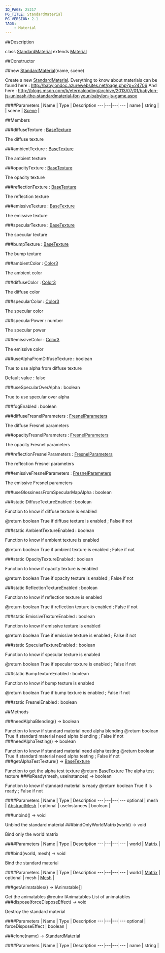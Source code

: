 ```yaml
---
ID_PAGE: 25217
PG_TITLE: StandardMaterial
PG_VERSION: 2.1
TAGS:
    - Material
---
```

##Description

class [StandardMaterial](/classes/2.2-alpha/StandardMaterial) extends [Material](/classes/2.2-alpha/Material)



##Constructor

##new [StandardMaterial](/classes/2.2-alpha/StandardMaterial)(name, scene)

Create a new [StandardMaterial](/classes/2.2-alpha/StandardMaterial).
Everything to know about materials can be found here : http://babylondoc.azurewebsites.net/page.php?p=24706
And here : http://blogs.msdn.com/b/eternalcoding/archive/2013/07/01/babylon-js-unleash-the-standardmaterial-for-your-babylon-js-game.aspx

####Parameters
 | Name | Type | Description
---|---|---|---
 | name | string | 
 | scene | [Scene](/classes/2.2-alpha/Scene) | 

##Members

###diffuseTexture : [BaseTexture](/classes/2.2-alpha/BaseTexture)

The diffuse texture

###ambientTexture : [BaseTexture](/classes/2.2-alpha/BaseTexture)

The ambient texture

###opacityTexture : [BaseTexture](/classes/2.2-alpha/BaseTexture)

The opacity texture

###reflectionTexture : [BaseTexture](/classes/2.2-alpha/BaseTexture)

The reflection texture

###emissiveTexture : [BaseTexture](/classes/2.2-alpha/BaseTexture)

The emissive texture

###specularTexture : [BaseTexture](/classes/2.2-alpha/BaseTexture)

The specular texture

###bumpTexture : [BaseTexture](/classes/2.2-alpha/BaseTexture)

The bump texture

###ambientColor : [Color3](/classes/2.2-alpha/Color3)

The ambient color

###diffuseColor : [Color3](/classes/2.2-alpha/Color3)

The diffuse color

###specularColor : [Color3](/classes/2.2-alpha/Color3)

The specular color

###specularPower : number

The specular power

###emissiveColor : [Color3](/classes/2.2-alpha/Color3)

The emissive color

###useAlphaFromDiffuseTexture : boolean

True to use alpha from diffuse texture

Default value : false

###useSpecularOverAlpha : boolean

True to use specular over alpha

###fogEnabled : boolean



###diffuseFresnelParameters : [FresnelParameters](/classes/2.2-alpha/FresnelParameters)

The diffuse Fresnel parameters

###opacityFresnelParameters : [FresnelParameters](/classes/2.2-alpha/FresnelParameters)

The opacity Fresnel parameters

###reflectionFresnelParameters : [FresnelParameters](/classes/2.2-alpha/FresnelParameters)

The reflection Fresnel parameters

###emissiveFresnelParameters : [FresnelParameters](/classes/2.2-alpha/FresnelParameters)

The emissive Fresnel parameters

###useGlossinessFromSpecularMapAlpha : boolean



###static DiffuseTextureEnabled : boolean

Function to know if diffuse texture is enabled

@return boolean True if diffuse texture is enabled ; False if not

###static AmbientTextureEnabled : boolean

Function to know if ambient texture is enabled

@return boolean True if ambient texture is enabled ; False if not

###static OpacityTextureEnabled : boolean

Function to know if opacity texture is enabled

@return boolean True if opacity texture is enabled ; False if not

###static ReflectionTextureEnabled : boolean

Function to know if reflection texture is enabled

@return boolean True if reflection texture is enabled ; False if not

###static EmissiveTextureEnabled : boolean

Function to know if emissive texture is enabled

@return boolean True if emissive texture is enabled ; False if not

###static SpecularTextureEnabled : boolean

Function to know if specular texture is enabled

@return boolean True if specular texture is enabled ; False if not

###static BumpTextureEnabled : boolean

Function to know if bump texture is enabled

@return boolean True if bump texture is enabled ; False if not

###static FresnelEnabled : boolean



##Methods

###needAlphaBlending() &rarr; boolean

Function to know if standard material need alpha blending
@return boolean True if standard material need alpha blending ; False if not
###needAlphaTesting() &rarr; boolean

Function to know if standard material need alpha testing
@return boolean True if standard material need alpha testing ; False if not
###getAlphaTestTexture() &rarr; [BaseTexture](/classes/2.2-alpha/BaseTexture)

Function to get the alpha test texture
@return [BaseTexture](/classes/2.2-alpha/BaseTexture) The alpha test texture
###isReady(mesh, useInstances) &rarr; boolean

Function to know if standard material is ready
@return boolean True if is ready ; False if not

####Parameters
 | Name | Type | Description
---|---|---|---
optional | mesh | [AbstractMesh](/classes/2.2-alpha/AbstractMesh) | 
optional | useInstances | boolean | 

###unbind() &rarr; void

Unbind the standard material
###bindOnlyWorldMatrix(world) &rarr; void

Bind only the world matrix

####Parameters
 | Name | Type | Description
---|---|---|---
 | world | [Matrix](/classes/2.2-alpha/Matrix) | 

###bind(world, mesh) &rarr; void

Bind the standard material

####Parameters
 | Name | Type | Description
---|---|---|---
 | world | [Matrix](/classes/2.2-alpha/Matrix) | 
optional | mesh | [Mesh](/classes/2.2-alpha/Mesh) | 

###getAnimatables() &rarr; IAnimatable[]

Get the animatables
@reutnr IAnimatables List of animatables
###dispose(forceDisposeEffect) &rarr; void

Destroy the standard material

####Parameters
 | Name | Type | Description
---|---|---|---
optional | forceDisposeEffect | boolean | 

###clone(name) &rarr; [StandardMaterial](/classes/2.2-alpha/StandardMaterial)



####Parameters
 | Name | Type | Description
---|---|---|---
 | name | string | 

